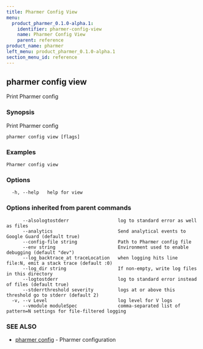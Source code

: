 ```yaml
---
title: Pharmer Config View
menu:
  product_pharmer_0.1.0-alpha.1:
    identifier: pharmer-config-view
    name: Pharmer Config View
    parent: reference
product_name: pharmer
left_menu: product_pharmer_0.1.0-alpha.1
section_menu_id: reference
---
```

## pharmer config view

Print Pharmer config

### Synopsis


Print Pharmer config

```
pharmer config view [flags]
```

### Examples

```
Pharmer config view
```

### Options

```
  -h, --help   help for view
```

### Options inherited from parent commands

```
      --alsologtostderr                  log to standard error as well as files
      --analytics                        Send analytical events to Google Guard (default true)
      --config-file string               Path to Pharmer config file
      --env string                       Environment used to enable debugging (default "dev")
      --log_backtrace_at traceLocation   when logging hits line file:N, emit a stack trace (default :0)
      --log_dir string                   If non-empty, write log files in this directory
      --logtostderr                      log to standard error instead of files (default true)
      --stderrthreshold severity         logs at or above this threshold go to stderr (default 2)
  -v, --v Level                          log level for V logs
      --vmodule moduleSpec               comma-separated list of pattern=N settings for file-filtered logging
```

### SEE ALSO
* [pharmer config](/docs/reference/pharmer_config.md)	 - Pharmer configuration

